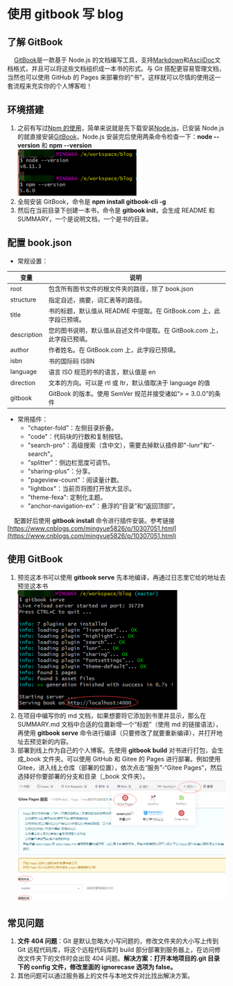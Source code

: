 # 使用 gitbook 写 blog

## 了解 GitBook

&nbsp;&nbsp;&nbsp;&nbsp;[GitBook](http://gitbook.hushuang.me/)是一款基于 Node.js 的文档编写工具，支持[Markdown](http://gitbook.hushuang.me/syntax/markdown.html)和[AsciiDoc](http://gitbook.hushuang.me/syntax/asciidoc.html)文档格式，并且可以将这些文档组织成一本书的形式。与 Git 搭配更容易管理文档，当然也可以使用 GitHub 的 Pages 来部署你的“书”。这样就可以尽情的使用这一套流程来充实你的个人博客啦！

## 环境搭建

1. 之前有写过[Npm 的使用](Npm的使用.md)，简单来说就是先下载安装[Node.js](https://nodejs.org/zh-cn/)，已安装 Node.js 的就直接安装[GitBook](http://gitbook.hushuang.me/)，Node.js 安装完后使用两条命令检查一下：**node --version** 和 **npm --version**  
   ![安装Node](./img/安装Node.png)
2. 全局安装 GitBook，命令是 **npm install gitbook-cli -g**
3. 然后在当前目录下创建一本书，命令是 **gitbook init**，会生成 README 和 SUMMARY，一个是说明文档，一个是书的目录。

## 配置 book.json

- 常规设置：

| 变量        | 说明                                                                    |
| ----------- | ----------------------------------------------------------------------- |
| root        | 包含所有图书文件的根文件夹的路径，除了 book.json                        |
| structure   | 指定自述，摘要，词汇表等的路径。                                        |
| title       | 书的标题，默认值从 README 中提取。在 GitBook.com 上，此字段已预填。     |
| description | 您的图书说明，默认值从自述文件中提取。在 GitBook.com 上，此字段已预填。 |
| author      | 作者姓名。在 GitBook.com 上，此字段已预填。                             |
| isbn        | 书的国际码 ISBN                                                         |
| language    | 语言 ISO 规范的书的语言，默认值是 en                                    |
| direction   | 文本的方向。可以是 rtl 或 ltr，默认值取决于 language 的值               |
| gitbook     | GitBook 的版本。使用 SemVer 规范并接受诸如“> = 3.0.0”的条件             |

- 常用插件：
  - "chapter-fold"：左侧目录折叠。
  - "code"：代码块的行数和复制按钮。
  - "search-pro"：高级搜索（含中文），需要去掉默认插件即"-lunr"和"-search"。
  - "splitter"：侧边栏宽度可调节。
  - "sharing-plus"：分享。
  - "pageview-count"：阅读量计数。
  - "lightbox"：当前页将图打开放大显示。
  - "theme-fexa": 定制化主题。
  - "anchor-navigation-ex"：悬浮的“目录”和“返回顶部”。

&nbsp;&nbsp;&nbsp;&nbsp;配置好后使用 **gitbook install** 命令进行插件安装。参考链接[https://www.cnblogs.com/mingyue5826/p/10307051.html](https://www.cnblogs.com/mingyue5826/p/10307051.html)

## 使用 GitBook

1. 预览这本书可以使用 **gitbook serve** 先本地编译，再通过日志里它给的地址去预览这本书  
   ![GitBook预览](./img/GitBook预览.png)
2. 在项目中编写你的 md 文档，如果想要将它添加到书里并显示，那么在 SUMMARY.md 文档中合适的位置新增一个“标题”（使用 md 的链接语法），再使用 **gitbook serve** 命令进行编译（只要修改了就要重新编译），并打开地址去预览新的内容。
3. 部署到线上作为自己的个人博客。先使用 **gitbook build** 对书进行打包，会生成\_book 文件夹。可以使用 GitHub 和 Gitee 的 Pages 进行部署。例如使用 Gitee，进入线上仓库（部署的位置），依次点击“服务”-“Gitee Pages”，然后选择好你要部署的分支和目录（\_book 文件夹）。
   ![GiteePages](./img/GiteePages.png)

## 常见问题

1. **文件 404 问题**：Git 是默认忽略大小写问题的，修改文件夹的大小写上传到 Git 远程代码库，将这个远程代码库的 build 部分部署到服务器上，在访问修改文件夹下的文件时会出现 404 问题。**解决方案：打开本地项目的.git 目录下的 config 文件，修改里面的 ignorecase 选项为 false。**
2. 其他问题可以通过服务器上的文件与本地文件对比找出解决方案。
